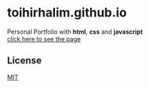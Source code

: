 # toihirhalim.github.io
Personal Portfolio with **html**, **css** and **javascript**  
<a href="https://toihirhalim.github.io" target="_blank">click here to see the page</a>  
  
## License

[MIT](LICENSE)

